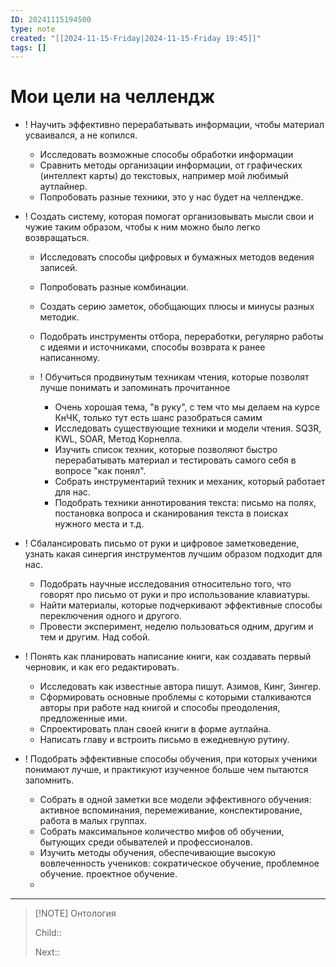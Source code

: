 ```yaml
---
ID: 20241115194500
type: note
created: "[[2024-11-15-Friday|2024-11-15-Friday 19:45]]"
tags: []
---
```

#  Мои цели на челлендж




- ! Научить эффективно перерабатывать информации, чтобы материал усваивался, а не копился.
	- ﻿﻿Исследовать возможные способы обработки информации
	- ﻿﻿Сравнить методы организации информации, от графических (интеллект карты) до текстовых, например мой любимый аутлайнер.
	- ﻿﻿Попробовать разные техники, это у нас будет на челлендже.

- ! Создать систему, которая помогат организовывать мысли свои и чужие таким образом, чтобы к ним можно было легко возвращаться.
	- ﻿﻿Исследовать способы цифровых и бумажных методов ведения записей.
	- ﻿﻿Попробовать разные комбинации.
	- ﻿﻿Создать серию заметок, обобщающих плюсы и минусы разных методик.
	- ﻿﻿Подобрать инструменты отбора, переработки, регулярно работы с идеями и источниками, способы возврата к ранее написанному.

  - ! Обучиться продвинутым техникам чтения, которые позволят лучше понимать и запоминать прочитанное
	- Очень хорошая тема, "в руку", с тем что мы делаем на курсе КнЧК, только тут есть шанс разобраться самим  
	- Исследовать существующие техники и модели чтения. SQ3R, KWL, SOAR, Метод Корнелла.  
	- Изучить список техник, которые позволяют быстро перерабатывать материал и тестировать самого себя в вопросе "как понял".  
	- Собрать инструментарий техник и механик, который работает для нас.  
	- Подобрать техники аннотирования текста: письмо на полях, постановка вопроса и сканирования текста в поисках нужного места и т.д.

- ! Сбалансировать письмо от руки и цифровое заметковедение, узнать какая синергия инструментов лучшим образом подходит для нас.  
	- Подобрать научные исследования относительно того, что говорят про письмо от руки и про использование клавиатуры.  
	- Найти материалы, которые подчеркивают эффективные способы переключения одного и другого.  
	- Провести эксперимент, неделю пользоваться одним, другим и тем и другим. Над собой.  

- ! Понять как планировать написание книги, как создавать первый черновик, и как его редактировать.  
	- Исследовать как известные автора пишут. Азимов, Кинг, Зингер.  
	- Сформировать основные проблемы с которыми сталкиваются авторы при работе над книгой и способы преодоления, предложенные ими.  
	- Спроектировать план своей книги в форме аутлайна.  
	- Написать главу и встроить письмо в ежедневную рутину.  
  
- ! Подобрать эффективные способы обучения, при которых ученики понимают лучше, и практикуют изученное больше чем пытаются запомнить.  
	- Собрать в одной заметки все модели эффективного обучения: активное вспоминания, перемеживание, конспектирование, работа в малых группах.  
	- Собрать максимальное количество мифов об обучении, бытующих среди обывателей и профессионалов.  
	- Изучить методы обучения, обеспечивающие высокую вовлеченность учеников: сократическое обучение, проблемное обучение. проектное обучение.
	- 
---


> [!NOTE] Онтология
> 
> Child:: 
> 
> Next:: 
